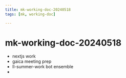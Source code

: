 ```yaml
---
title: mk-working-doc-20240518
tags: [mk, working-doc]

---
```


# mk-working-doc-20240518

- nextjs work
- gaica meeting prep
- ll-summer-work bot ensemble
- 